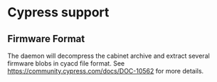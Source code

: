 Cypress support
===============

Firmware Format
---------------
The daemon will decompress the cabinet archive and extract several firmware
blobs in cyacd file format. See https://community.cypress.com/docs/DOC-10562
for more details.
